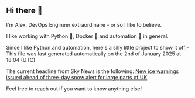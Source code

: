## Hi there 👋

I'm Alex. 
DevOps Engineer extraordinaire - or so I like to believe.

I like working with Python 🐍, Docker 🐳 and automation 🧩 in general.

Since I like Python and automation, here's a silly little project to show it off:-
This file was last generated automatically on the 2nd of January 2025 at 18:04 (UTC)

The current headline from Sky News is the following:
[New ice warnings issued ahead of three-day snow alert for large parts of UK](https://news.sky.com/story/uk-weather-three-day-snow-warning-issued-for-large-parts-of-country-as-major-incident-declared-amid-flooding-13282429)

Feel free to reach out if you want to know anything else!